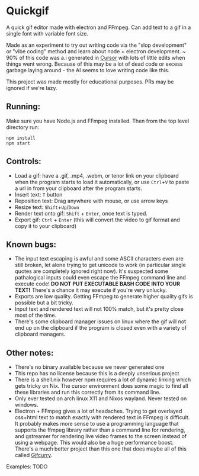 # Quickgif

A quick gif editor made with electron and FFmpeg. Can add text to a gif in a
single font with variable font size.

Made as an experiment to try out writing code via the "slop development" or
"vibe coding" method and learn about node + electron development. ~ 90% of this
code was a.i generated in [Cursor](https://www.cursor.com/) with lots of little edits
when things went wrong. Because of this may be a lot of dead code or excess
garbage laying around - the AI seems to love writing code like this.

This project was made mostly for educational purposes. PRs may be ignored if
we're lazy.

## Running:
Make sure you have Node.js and FFmpeg installed. Then from the top level directory run:

```
npm install
npm start
```

## Controls:
- Load a gif: have a .gif, .mp4, .webm, or tenor link on your clipboard when
  the program starts to load it automatically, or use `Ctrl`+`V` to paste a url in
  from your clipboard after the program starts.
- Insert text: `T` button
- Reposition text: Drag anywhere with mouse, or use arrow keys
- Resize text: `Shift`+`Up`/`Down`
- Render text onto gif: `Shift` + `Enter`, once text is typed.
- Export gif: `Ctrl` + `Enter` (this will convert the video to gif format and copy it
  to your clipboard)

## Known bugs:
- The input text escaping is awful and some ASCII characters even are still
  broken, let alone trying to get unicode to work (in particular single quotes
  are completely ignored right now). It's suspected some pathalogical inputs could
  even escape the FFmpeg command line and execute code! **DO NOT PUT EXECUTABLE
  BASH CODE INTO YOUR TEXT!** There's a chance it may execute if you're very
  unlucky.
- Exports are low quality. Getting FFmpeg to generate higher quality gifs is
  possible but a bit tricky.
- Input text and rendered text will not 100% match, but it's pretty close most
  of the time.
- There's some clipboard manager issues on linux where the gif will not end up
  on the clipboard if the program is closed even with a variety of clipboard
  managers.

## Other notes:
- There's no binary available because we never generated one
- This repo has no license because this is a deeply unserious project
- There is a shell.nix however npm requires a lot of dynamic linking which gets
  tricky on Nix. The cursor environment does some magic to find all these libraries and run this correctly from its
  command line.
- Only ever tested on arch linux X11 and Nixos wayland. Never tested on
  windows.
- Electron + FFmpeg gives a lot of headaches.
  Trying to get overlayed css+html text to match exactly with rendered text in
  FFmpeg is difficult. It probably makes more sense to use a programming language
  that supports the ffmpeg library rather than a command line for rendering,
  and gstreamer for rendering live video frames to the screen instead of using
  a webpage. This would also be a huge performance boost. There's a much better
  project than this one that does maybe all of this called [Gifcurry](https://github.com/lettier/gifcurry).

Examples:
TODO
